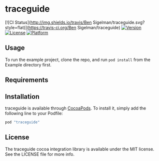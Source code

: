 # traceguide

[![CI Status](http://img.shields.io/travis/Ben Sigelman/traceguide.svg?style=flat)](https://travis-ci.org/Ben Sigelman/traceguide)
[![Version](https://img.shields.io/cocoapods/v/traceguide.svg?style=flat)](http://cocoapods.org/pods/traceguide)
[![License](https://img.shields.io/cocoapods/l/traceguide.svg?style=flat)](http://cocoapods.org/pods/traceguide)
[![Platform](https://img.shields.io/cocoapods/p/traceguide.svg?style=flat)](http://cocoapods.org/pods/traceguide)

## Usage

To run the example project, clone the repo, and run `pod install` from the Example directory first.

## Requirements

## Installation

traceguide is available through [CocoaPods](http://cocoapods.org). To install
it, simply add the following line to your Podfile:

```ruby
pod "traceguide"
```

## License

The traceguide cocoa integration library is available under the MIT license.
See the LICENSE file for more info.
